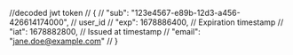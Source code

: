 
//decoded jwt token
// {
//   "sub": "123e4567-e89b-12d3-a456-426614174000", //  user_id
//   "exp": 1678886400, // Expiration timestamp
//   "iat": 1678882800, // Issued at timestamp
//   "email": "jane.doe@example.com"
// }